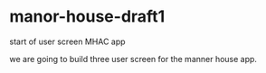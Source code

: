 # manor-house-draft1
start of user screen MHAC app

we are going to build three user screen for the manner house app.